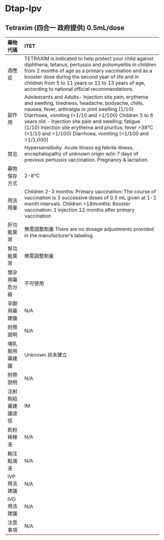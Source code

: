 # Dtap-Ipv

## Tetraxim \(四合一 政府提供\) 0.5mL/dose

| 藥物代碼 | ITET |
| :--- | :--- |
| 適應症 | TETRAXIM is indicated to help protect your child against diphtheria, tetanus, pertussis and poliomyelitis in children from 2 months of age as a primary vaccination and as a booster dose during the second year of life and in children from 5 to 11 years or 11 to 13 years of age, according to national official recommendations. |
| 副作用 | Adolescents and Adults- Injection site pain, erythema and swelling, tiredness, headache, bodyache, chills, nausea, fever, arthralgia or joint swelling \(1/10\) Diarrhoea, vomiting \(&lt;1/10 and &gt;1/100\) Children 5 to 6 years old - Injection site pain and swelling; fatigue \(1/10\) Injection site erythema and pruritus; fever &gt;38°C \(&lt;1/10 and &gt;1/100\) Diarrhoea, vomiting \(&lt;1/100 and &gt;1/1,000\) |
| 禁忌 | Hypersensitivity. Acute illness eg febrile illness, encephalopathy of unknown origin w/in 7 days of previous pertussis vaccination. Pregnancy & lactation. |
| 藥物保存方式 | 2-8℃ |
| 用法用量 | Children 2-3 months: Primary vaccination: The course of vaccination is 3 successive doses of 0.5 mL given at 1-2 month intervals. Children &gt;18months: Booster vaccination: 1 injection 12 months after primary vaccination |
| 肝功能異常 | 無需調整劑量  There are no dosage adjustments provided in the manufacturer’s labeling. |
| 腎功能異常 | 無需調整劑量 |
| 懷孕用藥危分級 | 不可使用 |
| 孕期用藥建議 | N/A |
| 附帶說明 | N/A |
| 哺乳期用藥建議 | Unknown 尚未建立 |
| 附帶說明 | N/A |
| 注射劑給藥建議途徑 | IM |
| 乾粉稀釋液 | N/A |
| 輸注點滴液 | N/A |
| IVP 用法建議 | N/A |
| IVD 用法建議 | N/A |
| 注意事項 | N/A |

